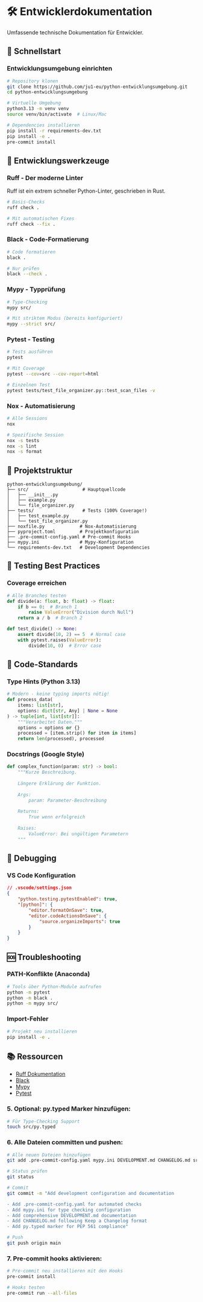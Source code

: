 # 🛠️ Entwicklerdokumentation

Umfassende technische Dokumentation für Entwickler.

## 🚀 Schnellstart

### Entwicklungsumgebung einrichten

```bash
# Repository klonen
git clone https://github.com/ju1-eu/python-entwicklungsumgebung.git
cd python-entwicklungsumgebung

# Virtuelle Umgebung
python3.13 -m venv venv
source venv/bin/activate  # Linux/Mac

# Dependencies installieren
pip install -r requirements-dev.txt
pip install -e .
pre-commit install
```

## 🔧 Entwicklungswerkzeuge

### Ruff - Der moderne Linter

Ruff ist ein extrem schneller Python-Linter, geschrieben in Rust.

```bash
# Basis-Checks
ruff check .

# Mit automatischen Fixes
ruff check --fix .
```

### Black - Code-Formatierung

```bash
# Code formatieren
black .

# Nur prüfen
black --check .
```

### Mypy - Typprüfung

```bash
# Type-Checking
mypy src/

# Mit striktem Modus (bereits konfiguriert)
mypy --strict src/
```

### Pytest - Testing

```bash
# Tests ausführen
pytest

# Mit Coverage
pytest --cov=src --cov-report=html

# Einzelnen Test
pytest tests/test_file_organizer.py::test_scan_files -v
```

### Nox - Automatisierung

```bash
# Alle Sessions
nox

# Spezifische Session
nox -s tests
nox -s lint
nox -s format
```

## 📁 Projektstruktur

```
python-entwicklungsumgebung/
├── src/                    # Hauptquellcode
│   ├── __init__.py
│   ├── example.py
│   └── file_organizer.py
├── tests/                  # Tests (100% Coverage!)
│   ├── test_example.py
│   └── test_file_organizer.py
├── noxfile.py             # Nox-Automatisierung
├── pyproject.toml         # Projektkonfiguration
├── .pre-commit-config.yaml # Pre-commit Hooks
├── mypy.ini               # Mypy-Konfiguration
└── requirements-dev.txt   # Development Dependencies
```

## 🧪 Testing Best Practices

### Coverage erreichen

```python
# Alle Branches testen
def divide(a: float, b: float) -> float:
    if b == 0:  # Branch 1
        raise ValueError("Division durch Null")
    return a / b  # Branch 2

def test_divide() -> None:
    assert divide(10, 2) == 5  # Normal case
    with pytest.raises(ValueError):
        divide(10, 0)  # Error case
```

## 📏 Code-Standards

### Type Hints (Python 3.13)

```python
# Modern - keine typing imports nötig!
def process_data(
    items: list[str],
    options: dict[str, Any] | None = None
) -> tuple[int, list[str]]:
    """Verarbeitet Daten."""
    options = options or {}
    processed = [item.strip() for item in items]
    return len(processed), processed
```

### Docstrings (Google Style)

```python
def complex_function(param: str) -> bool:
    """Kurze Beschreibung.
    
    Längere Erklärung der Funktion.
    
    Args:
        param: Parameter-Beschreibung
        
    Returns:
        True wenn erfolgreich
        
    Raises:
        ValueError: Bei ungültigen Parametern
    """
```

## 🐛 Debugging

### VS Code Konfiguration

```json
// .vscode/settings.json
{
    "python.testing.pytestEnabled": true,
    "[python]": {
        "editor.formatOnSave": true,
        "editor.codeActionsOnSave": {
            "source.organizeImports": true
        }
    }
}
```

## 🆘 Troubleshooting

### PATH-Konflikte (Anaconda)

```bash
# Tools über Python-Module aufrufen
python -m pytest
python -m black .
python -m mypy src/
```

### Import-Fehler

```bash
# Projekt neu installieren
pip install -e .
```

## 📚 Ressourcen

- [Ruff Dokumentation](https://docs.astral.sh/ruff/)
- [Black](https://black.readthedocs.io/)
- [Mypy](https://mypy.readthedocs.io/)
- [Pytest](https://docs.pytest.org/)




### **5. Optional: py.typed Marker hinzufügen:**
```bash
# Für Type-Checking Support
touch src/py.typed
```

### **6. Alle Dateien committen und pushen:**
```bash
# Alle neuen Dateien hinzufügen
git add .pre-commit-config.yaml mypy.ini DEVELOPMENT.md CHANGELOG.md src/py.typed

# Status prüfen
git status

# Commit
git commit -m "Add development configuration and documentation

- Add .pre-commit-config.yaml for automated checks
- Add mypy.ini for type checking configuration
- Add comprehensive DEVELOPMENT.md documentation
- Add CHANGELOG.md following Keep a Changelog format
- Add py.typed marker for PEP 561 compliance"

# Push
git push origin main
```

### **7. Pre-commit hooks aktivieren:**
```bash
# Pre-commit neu installieren mit den Hooks
pre-commit install

# Hooks testen
pre-commit run --all-files
```
